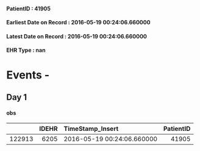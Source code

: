 
#### PatientID : 41905
#### Earliest Date on Record : 2016-05-19 00:24:06.660000
#### Latest Date on Record : 2016-05-19 00:24:06.660000
#### EHR Type : nan

# Events - 

## Day 1

#### obs
|        |   IDEHR | TimeStamp_Insert           |   PatientID |
|-------:|--------:|:---------------------------|------------:|
| 122913 |    6205 | 2016-05-19 00:24:06.660000 |       41905 |


